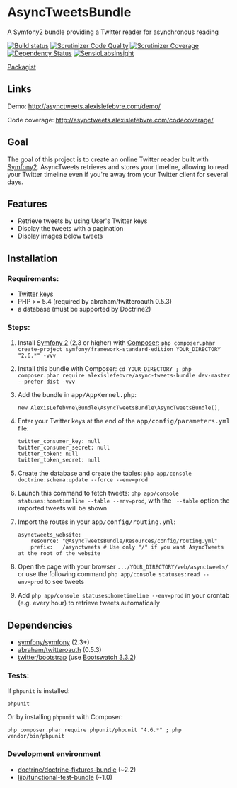 # AsyncTweetsBundle

A Symfony2 bundle providing a Twitter reader for asynchronous reading

[![Build status][Travis Master image]][Travis Master] [![Scrutinizer Code Quality][Scrutinizer image]][Scrutinizer] [![Scrutinizer Coverage][Scrutinizer Coverage Image]][Scrutinizer Coverage] [![Dependency Status][Dependency Status Image]][Dependency Status] [![SensioLabsInsight][SensioLabsInsight Image]][SensioLabsInsight]

[Packagist][Packagist]

## Links

Demo: http://asynctweets.alexislefebvre.com/demo/

Code coverage: http://asynctweets.alexislefebvre.com/codecoverage/

## Goal

The goal of this project is to create an online Twitter reader built with [Symfony2][Symfony2].
AsyncTweets retrieves and stores your timeline, allowing to read your Twitter timeline even if you're away from your Twitter client for several days.

## Features

 - Retrieve tweets by using User's Twitter keys
 - Display the tweets with a pagination
 - Display images below tweets

## Installation

### Requirements:

 - [Twitter keys][Twitter keys]
 - PHP >= 5.4 (required by abraham/twitteroauth 0.5.3)
 - a database (must be supported by Doctrine2)

### Steps:
 
 1. Install [Symfony 2][Symfony2 GitHub] (2.3 or higher) with [Composer][Composer]: `php composer.phar create-project symfony/framework-standard-edition YOUR_DIRECTORY "2.6.*" -vvv`
 2. Install this bundle with Composer: `cd YOUR_DIRECTORY ; php composer.phar require alexislefebvre/async-tweets-bundle dev-master --prefer-dist -vvv`
 3. Add the bundle in <kbd>app/AppKernel.php</kbd>:
 
        new AlexisLefebvre\Bundle\AsyncTweetsBundle\AsyncTweetsBundle(),

 4. Enter your Twitter keys at the end of the <kbd>app/config/parameters.yml</kbd> file:

        twitter_consumer_key: null
        twitter_consumer_secret: null
        twitter_token: null
        twitter_token_secret: null
   
 5. Create the database and create the tables: `php app/console doctrine:schema:update --force --env=prod`
 6. Launch this command to fetch tweets: `php app/console statuses:hometimeline --table --env=prod`, with the ` --table` option the imported tweets will be shown
 7. Import the routes in your <kbd>app/config/routing.yml</kbd>:
 
        asynctweets_website:
            resource: "@AsyncTweetsBundle/Resources/config/routing.yml"
            prefix:   /asynctweets # Use only "/" if you want AsyncTweets at the root of the website

 8. Open the page with your browser `.../YOUR_DIRECTORY/web/asynctweets/` or use the following command `php app/console statuses:read --env=prod` to see tweets
 9. Add `php app/console statuses:hometimeline --env=prod` in your crontab (e.g. every hour) to retrieve tweets automatically

## Dependencies
 - [symfony/symfony][Symfony2 GitHub] (2.3+)
 - [abraham/twitteroauth][twitteroauth] (0.5.3)
 - [twitter/bootstrap][Twitter Bootstrap] (use [Bootswatch 3.3.2][Bootstrap CDN])


### Tests:

If `phpunit` is installed:

    phpunit

Or by installing `phpunit` with Composer:

    php composer.phar require phpunit/phpunit "4.6.*" ; php vendor/bin/phpunit

### Development environment

 - [doctrine/doctrine-fixtures-bundle][doctrine-fixtures-bundle] (~2.2)
 - [liip/functional-test-bundle][functional-test-bundle] (~1.0)

[Packagist]: https://packagist.org/packages/alexislefebvre/async-tweets-bundle

[Symfony2]: http://symfony.com/
[Twitter keys]: https://apps.twitter.com/
[Symfony2 GitHub]: https://github.com/symfony/symfony
[Composer]: https://getcomposer.org/download/

[Travis Master image]: https://travis-ci.org/alexislefebvre/AsyncTweetsBundle.svg?branch=master
[Travis Master]: https://travis-ci.org/alexislefebvre/AsyncTweetsBundle
[Scrutinizer image]: https://scrutinizer-ci.com/g/alexislefebvre/AsyncTweetsBundle/badges/quality-score.png?b=master
[Scrutinizer]: https://scrutinizer-ci.com/g/alexislefebvre/AsyncTweetsBundle/?branch=master
[Scrutinizer Coverage image]: https://scrutinizer-ci.com/g/alexislefebvre/AsyncTweetsBundle/badges/coverage.png?b=master
[Scrutinizer Coverage]: https://scrutinizer-ci.com/g/alexislefebvre/AsyncTweetsBundle/?branch=master
[Dependency Status Image]: https://www.versioneye.com/user/projects/5523d4ac971f7847ca0006cd/badge.svg?style=flat
[Dependency Status]: https://www.versioneye.com/user/projects/5523d4ac971f7847ca0006cd
[SensioLabsInsight Image]: https://insight.sensiolabs.com/projects/00d3eb84-0c1c-471c-9f76-d8abe41a647d/mini.png
[SensioLabsInsight]: https://insight.sensiolabs.com/projects/00d3eb84-0c1c-471c-9f76-d8abe41a647d
[twitteroauth]: https://github.com/abraham/twitteroauth
[Twitter Bootstrap]: https://github.com/twbs/bootstrap
[Bootstrap CDN]: http://www.bootstrapcdn.com/#bootswatch_tab
[doctrine-fixtures-bundle]: https://github.com/doctrine/DoctrineFixturesBundle
[functional-test-bundle]: https://github.com/liip/LiipFunctionalTestBundle
